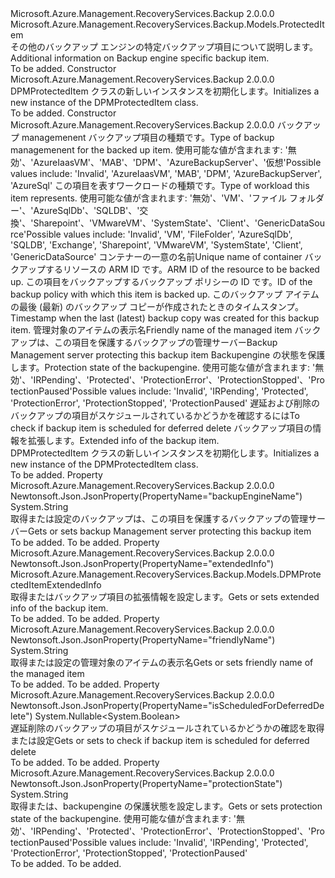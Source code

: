 <Type Name="DPMProtectedItem" FullName="Microsoft.Azure.Management.RecoveryServices.Backup.Models.DPMProtectedItem">
  <TypeSignature Language="C#" Value="public class DPMProtectedItem : Microsoft.Azure.Management.RecoveryServices.Backup.Models.ProtectedItem" />
  <TypeSignature Language="ILAsm" Value=".class public auto ansi beforefieldinit DPMProtectedItem extends Microsoft.Azure.Management.RecoveryServices.Backup.Models.ProtectedItem" />
  <TypeSignature Language="DocId" Value="T:Microsoft.Azure.Management.RecoveryServices.Backup.Models.DPMProtectedItem" />
  <TypeSignature Language="VB.NET" Value="Public Class DPMProtectedItem&#xA;Inherits ProtectedItem" />
  <TypeSignature Language="F#" Value="type DPMProtectedItem = class&#xA;    inherit ProtectedItem" />
  <AssemblyInfo>
    <AssemblyName>Microsoft.Azure.Management.RecoveryServices.Backup</AssemblyName>
    <AssemblyVersion>2.0.0.0</AssemblyVersion>
  </AssemblyInfo>
  <Base>
    <BaseTypeName>Microsoft.Azure.Management.RecoveryServices.Backup.Models.ProtectedItem</BaseTypeName>
  </Base>
  <Interfaces />
  <Docs>
    <summary>
            <span data-ttu-id="eee73-101">その他のバックアップ エンジンの特定バックアップ項目について説明します。</span><span class="sxs-lookup"><span data-stu-id="eee73-101">Additional information on Backup engine specific backup item.</span></span>
            </summary>
    <remarks>To be added.</remarks>
  </Docs>
  <Members>
    <Member MemberName=".ctor">
      <MemberSignature Language="C#" Value="public DPMProtectedItem ();" />
      <MemberSignature Language="ILAsm" Value=".method public hidebysig specialname rtspecialname instance void .ctor() cil managed" />
      <MemberSignature Language="DocId" Value="M:Microsoft.Azure.Management.RecoveryServices.Backup.Models.DPMProtectedItem.#ctor" />
      <MemberSignature Language="VB.NET" Value="Public Sub New ()" />
      <MemberType>Constructor</MemberType>
      <AssemblyInfo>
        <AssemblyName>Microsoft.Azure.Management.RecoveryServices.Backup</AssemblyName>
        <AssemblyVersion>2.0.0.0</AssemblyVersion>
      </AssemblyInfo>
      <Parameters />
      <Docs>
        <summary>
            <span data-ttu-id="eee73-102">DPMProtectedItem クラスの新しいインスタンスを初期化します。</span><span class="sxs-lookup"><span data-stu-id="eee73-102">Initializes a new instance of the DPMProtectedItem class.</span></span>
            </summary>
        <remarks>To be added.</remarks>
      </Docs>
    </Member>
    <Member MemberName=".ctor">
      <MemberSignature Language="C#" Value="public DPMProtectedItem (string backupManagementType = null, string workloadType = null, string containerName = null, string sourceResourceId = null, string policyId = null, Nullable&lt;DateTime&gt; lastRecoveryPoint = null, string friendlyName = null, string backupEngineName = null, string protectionState = null, Nullable&lt;bool&gt; isScheduledForDeferredDelete = null, Microsoft.Azure.Management.RecoveryServices.Backup.Models.DPMProtectedItemExtendedInfo extendedInfo = null);" />
      <MemberSignature Language="ILAsm" Value=".method public hidebysig specialname rtspecialname instance void .ctor(string backupManagementType, string workloadType, string containerName, string sourceResourceId, string policyId, valuetype System.Nullable`1&lt;valuetype System.DateTime&gt; lastRecoveryPoint, string friendlyName, string backupEngineName, string protectionState, valuetype System.Nullable`1&lt;bool&gt; isScheduledForDeferredDelete, class Microsoft.Azure.Management.RecoveryServices.Backup.Models.DPMProtectedItemExtendedInfo extendedInfo) cil managed" />
      <MemberSignature Language="DocId" Value="M:Microsoft.Azure.Management.RecoveryServices.Backup.Models.DPMProtectedItem.#ctor(System.String,System.String,System.String,System.String,System.String,System.Nullable{System.DateTime},System.String,System.String,System.String,System.Nullable{System.Boolean},Microsoft.Azure.Management.RecoveryServices.Backup.Models.DPMProtectedItemExtendedInfo)" />
      <MemberSignature Language="VB.NET" Value="Public Sub New (Optional backupManagementType As String = null, Optional workloadType As String = null, Optional containerName As String = null, Optional sourceResourceId As String = null, Optional policyId As String = null, Optional lastRecoveryPoint As Nullable(Of DateTime) = null, Optional friendlyName As String = null, Optional backupEngineName As String = null, Optional protectionState As String = null, Optional isScheduledForDeferredDelete As Nullable(Of Boolean) = null, Optional extendedInfo As DPMProtectedItemExtendedInfo = null)" />
      <MemberSignature Language="F#" Value="new Microsoft.Azure.Management.RecoveryServices.Backup.Models.DPMProtectedItem : string * string * string * string * string * Nullable&lt;DateTime&gt; * string * string * string * Nullable&lt;bool&gt; * Microsoft.Azure.Management.RecoveryServices.Backup.Models.DPMProtectedItemExtendedInfo -&gt; Microsoft.Azure.Management.RecoveryServices.Backup.Models.DPMProtectedItem" Usage="new Microsoft.Azure.Management.RecoveryServices.Backup.Models.DPMProtectedItem (backupManagementType, workloadType, containerName, sourceResourceId, policyId, lastRecoveryPoint, friendlyName, backupEngineName, protectionState, isScheduledForDeferredDelete, extendedInfo)" />
      <MemberType>Constructor</MemberType>
      <AssemblyInfo>
        <AssemblyName>Microsoft.Azure.Management.RecoveryServices.Backup</AssemblyName>
        <AssemblyVersion>2.0.0.0</AssemblyVersion>
      </AssemblyInfo>
      <Parameters>
        <Parameter Name="backupManagementType" Type="System.String" />
        <Parameter Name="workloadType" Type="System.String" />
        <Parameter Name="containerName" Type="System.String" />
        <Parameter Name="sourceResourceId" Type="System.String" />
        <Parameter Name="policyId" Type="System.String" />
        <Parameter Name="lastRecoveryPoint" Type="System.Nullable&lt;System.DateTime&gt;" />
        <Parameter Name="friendlyName" Type="System.String" />
        <Parameter Name="backupEngineName" Type="System.String" />
        <Parameter Name="protectionState" Type="System.String" />
        <Parameter Name="isScheduledForDeferredDelete" Type="System.Nullable&lt;System.Boolean&gt;" />
        <Parameter Name="extendedInfo" Type="Microsoft.Azure.Management.RecoveryServices.Backup.Models.DPMProtectedItemExtendedInfo" />
      </Parameters>
      <Docs>
        <param name="backupManagementType"><span data-ttu-id="eee73-103">バックアップ managemenent バックアップ項目の種類です。</span><span class="sxs-lookup"><span data-stu-id="eee73-103">Type of backup managemenent for the backed up item.</span></span> <span data-ttu-id="eee73-104">使用可能な値が含まれます: '無効'、'AzureIaasVM'、'MAB'、'DPM'、'AzureBackupServer'、'仮想'</span><span class="sxs-lookup"><span data-stu-id="eee73-104">Possible values include: 'Invalid', 'AzureIaasVM', 'MAB', 'DPM', 'AzureBackupServer', 'AzureSql'</span></span></param>
        <param name="workloadType"><span data-ttu-id="eee73-105">この項目を表すワークロードの種類です。</span><span class="sxs-lookup"><span data-stu-id="eee73-105">Type of workload this item represents.</span></span>
            <span data-ttu-id="eee73-106">使用可能な値が含まれます: '無効'、'VM'、'ファイル フォルダー'、'AzureSqlDb'、'SQLDB'、'交換'、'Sharepoint'、'VMwareVM'、'SystemState'、'Client'、'GenericDataSource'</span><span class="sxs-lookup"><span data-stu-id="eee73-106">Possible values include: 'Invalid', 'VM', 'FileFolder', 'AzureSqlDb', 'SQLDB', 'Exchange', 'Sharepoint', 'VMwareVM', 'SystemState', 'Client', 'GenericDataSource'</span></span></param>
        <param name="containerName"><span data-ttu-id="eee73-107">コンテナーの一意の名前</span><span class="sxs-lookup"><span data-stu-id="eee73-107">Unique name of container</span></span></param>
        <param name="sourceResourceId"><span data-ttu-id="eee73-108">バックアップするリソースの ARM ID です。</span><span class="sxs-lookup"><span data-stu-id="eee73-108">ARM ID of the resource to be backed up.</span></span></param>
        <param name="policyId"><span data-ttu-id="eee73-109">この項目をバックアップするバックアップ ポリシーの ID です。</span><span class="sxs-lookup"><span data-stu-id="eee73-109">ID of the backup policy with which this item is backed up.</span></span></param>
        <param name="lastRecoveryPoint"><span data-ttu-id="eee73-110">このバックアップ アイテムの最後 (最新) のバックアップ コピーが作成されたときのタイムスタンプ。</span><span class="sxs-lookup"><span data-stu-id="eee73-110">Timestamp when the last (latest) backup copy was created for this backup item.</span></span></param>
        <param name="friendlyName"><span data-ttu-id="eee73-111">管理対象のアイテムの表示名</span><span class="sxs-lookup"><span data-stu-id="eee73-111">Friendly name of the managed item</span></span></param>
        <param name="backupEngineName"><span data-ttu-id="eee73-112">バックアップは、この項目を保護するバックアップの管理サーバー</span><span class="sxs-lookup"><span data-stu-id="eee73-112">Backup Management server protecting this backup item</span></span></param>
        <param name="protectionState"><span data-ttu-id="eee73-113">Backupengine の状態を保護します。</span><span class="sxs-lookup"><span data-stu-id="eee73-113">Protection state of the backupengine.</span></span>
            <span data-ttu-id="eee73-114">使用可能な値が含まれます: '無効'、'IRPending'、'Protected'、'ProtectionError'、'ProtectionStopped'、'ProtectionPaused'</span><span class="sxs-lookup"><span data-stu-id="eee73-114">Possible values include: 'Invalid', 'IRPending', 'Protected', 'ProtectionError', 'ProtectionStopped', 'ProtectionPaused'</span></span></param>
        <param name="isScheduledForDeferredDelete"><span data-ttu-id="eee73-115">遅延および削除のバックアップの項目がスケジュールされているかどうかを確認するには</span><span class="sxs-lookup"><span data-stu-id="eee73-115">To check if backup item is scheduled for deferred delete</span></span></param>
        <param name="extendedInfo"><span data-ttu-id="eee73-116">バックアップ項目の情報を拡張します。</span><span class="sxs-lookup"><span data-stu-id="eee73-116">Extended info of the backup item.</span></span></param>
        <summary>
            <span data-ttu-id="eee73-117">DPMProtectedItem クラスの新しいインスタンスを初期化します。</span><span class="sxs-lookup"><span data-stu-id="eee73-117">Initializes a new instance of the DPMProtectedItem class.</span></span>
            </summary>
        <remarks>To be added.</remarks>
      </Docs>
    </Member>
    <Member MemberName="BackupEngineName">
      <MemberSignature Language="C#" Value="public string BackupEngineName { get; set; }" />
      <MemberSignature Language="ILAsm" Value=".property instance string BackupEngineName" />
      <MemberSignature Language="DocId" Value="P:Microsoft.Azure.Management.RecoveryServices.Backup.Models.DPMProtectedItem.BackupEngineName" />
      <MemberSignature Language="VB.NET" Value="Public Property BackupEngineName As String" />
      <MemberSignature Language="F#" Value="member this.BackupEngineName : string with get, set" Usage="Microsoft.Azure.Management.RecoveryServices.Backup.Models.DPMProtectedItem.BackupEngineName" />
      <MemberType>Property</MemberType>
      <AssemblyInfo>
        <AssemblyName>Microsoft.Azure.Management.RecoveryServices.Backup</AssemblyName>
        <AssemblyVersion>2.0.0.0</AssemblyVersion>
      </AssemblyInfo>
      <Attributes>
        <Attribute>
          <AttributeName>Newtonsoft.Json.JsonProperty(PropertyName="backupEngineName")</AttributeName>
        </Attribute>
      </Attributes>
      <ReturnValue>
        <ReturnType>System.String</ReturnType>
      </ReturnValue>
      <Docs>
        <summary>
            <span data-ttu-id="eee73-118">取得または設定のバックアップは、この項目を保護するバックアップの管理サーバー</span><span class="sxs-lookup"><span data-stu-id="eee73-118">Gets or sets backup Management server protecting this backup item</span></span>
            </summary>
        <value>To be added.</value>
        <remarks>To be added.</remarks>
      </Docs>
    </Member>
    <Member MemberName="ExtendedInfo">
      <MemberSignature Language="C#" Value="public Microsoft.Azure.Management.RecoveryServices.Backup.Models.DPMProtectedItemExtendedInfo ExtendedInfo { get; set; }" />
      <MemberSignature Language="ILAsm" Value=".property instance class Microsoft.Azure.Management.RecoveryServices.Backup.Models.DPMProtectedItemExtendedInfo ExtendedInfo" />
      <MemberSignature Language="DocId" Value="P:Microsoft.Azure.Management.RecoveryServices.Backup.Models.DPMProtectedItem.ExtendedInfo" />
      <MemberSignature Language="VB.NET" Value="Public Property ExtendedInfo As DPMProtectedItemExtendedInfo" />
      <MemberSignature Language="F#" Value="member this.ExtendedInfo : Microsoft.Azure.Management.RecoveryServices.Backup.Models.DPMProtectedItemExtendedInfo with get, set" Usage="Microsoft.Azure.Management.RecoveryServices.Backup.Models.DPMProtectedItem.ExtendedInfo" />
      <MemberType>Property</MemberType>
      <AssemblyInfo>
        <AssemblyName>Microsoft.Azure.Management.RecoveryServices.Backup</AssemblyName>
        <AssemblyVersion>2.0.0.0</AssemblyVersion>
      </AssemblyInfo>
      <Attributes>
        <Attribute>
          <AttributeName>Newtonsoft.Json.JsonProperty(PropertyName="extendedInfo")</AttributeName>
        </Attribute>
      </Attributes>
      <ReturnValue>
        <ReturnType>Microsoft.Azure.Management.RecoveryServices.Backup.Models.DPMProtectedItemExtendedInfo</ReturnType>
      </ReturnValue>
      <Docs>
        <summary>
            <span data-ttu-id="eee73-119">取得またはバックアップ項目の拡張情報を設定します。</span><span class="sxs-lookup"><span data-stu-id="eee73-119">Gets or sets extended info of the backup item.</span></span>
            </summary>
        <value>To be added.</value>
        <remarks>To be added.</remarks>
      </Docs>
    </Member>
    <Member MemberName="FriendlyName">
      <MemberSignature Language="C#" Value="public string FriendlyName { get; set; }" />
      <MemberSignature Language="ILAsm" Value=".property instance string FriendlyName" />
      <MemberSignature Language="DocId" Value="P:Microsoft.Azure.Management.RecoveryServices.Backup.Models.DPMProtectedItem.FriendlyName" />
      <MemberSignature Language="VB.NET" Value="Public Property FriendlyName As String" />
      <MemberSignature Language="F#" Value="member this.FriendlyName : string with get, set" Usage="Microsoft.Azure.Management.RecoveryServices.Backup.Models.DPMProtectedItem.FriendlyName" />
      <MemberType>Property</MemberType>
      <AssemblyInfo>
        <AssemblyName>Microsoft.Azure.Management.RecoveryServices.Backup</AssemblyName>
        <AssemblyVersion>2.0.0.0</AssemblyVersion>
      </AssemblyInfo>
      <Attributes>
        <Attribute>
          <AttributeName>Newtonsoft.Json.JsonProperty(PropertyName="friendlyName")</AttributeName>
        </Attribute>
      </Attributes>
      <ReturnValue>
        <ReturnType>System.String</ReturnType>
      </ReturnValue>
      <Docs>
        <summary>
            <span data-ttu-id="eee73-120">取得または設定の管理対象のアイテムの表示名</span><span class="sxs-lookup"><span data-stu-id="eee73-120">Gets or sets friendly name of the managed item</span></span>
            </summary>
        <value>To be added.</value>
        <remarks>To be added.</remarks>
      </Docs>
    </Member>
    <Member MemberName="IsScheduledForDeferredDelete">
      <MemberSignature Language="C#" Value="public Nullable&lt;bool&gt; IsScheduledForDeferredDelete { get; set; }" />
      <MemberSignature Language="ILAsm" Value=".property instance valuetype System.Nullable`1&lt;bool&gt; IsScheduledForDeferredDelete" />
      <MemberSignature Language="DocId" Value="P:Microsoft.Azure.Management.RecoveryServices.Backup.Models.DPMProtectedItem.IsScheduledForDeferredDelete" />
      <MemberSignature Language="VB.NET" Value="Public Property IsScheduledForDeferredDelete As Nullable(Of Boolean)" />
      <MemberSignature Language="F#" Value="member this.IsScheduledForDeferredDelete : Nullable&lt;bool&gt; with get, set" Usage="Microsoft.Azure.Management.RecoveryServices.Backup.Models.DPMProtectedItem.IsScheduledForDeferredDelete" />
      <MemberType>Property</MemberType>
      <AssemblyInfo>
        <AssemblyName>Microsoft.Azure.Management.RecoveryServices.Backup</AssemblyName>
        <AssemblyVersion>2.0.0.0</AssemblyVersion>
      </AssemblyInfo>
      <Attributes>
        <Attribute>
          <AttributeName>Newtonsoft.Json.JsonProperty(PropertyName="isScheduledForDeferredDelete")</AttributeName>
        </Attribute>
      </Attributes>
      <ReturnValue>
        <ReturnType>System.Nullable&lt;System.Boolean&gt;</ReturnType>
      </ReturnValue>
      <Docs>
        <summary>
            <span data-ttu-id="eee73-121">遅延削除のバックアップの項目がスケジュールされているかどうかの確認を取得または設定</span><span class="sxs-lookup"><span data-stu-id="eee73-121">Gets or sets to check if backup item is scheduled for deferred delete</span></span>
            </summary>
        <value>To be added.</value>
        <remarks>To be added.</remarks>
      </Docs>
    </Member>
    <Member MemberName="ProtectionState">
      <MemberSignature Language="C#" Value="public string ProtectionState { get; set; }" />
      <MemberSignature Language="ILAsm" Value=".property instance string ProtectionState" />
      <MemberSignature Language="DocId" Value="P:Microsoft.Azure.Management.RecoveryServices.Backup.Models.DPMProtectedItem.ProtectionState" />
      <MemberSignature Language="VB.NET" Value="Public Property ProtectionState As String" />
      <MemberSignature Language="F#" Value="member this.ProtectionState : string with get, set" Usage="Microsoft.Azure.Management.RecoveryServices.Backup.Models.DPMProtectedItem.ProtectionState" />
      <MemberType>Property</MemberType>
      <AssemblyInfo>
        <AssemblyName>Microsoft.Azure.Management.RecoveryServices.Backup</AssemblyName>
        <AssemblyVersion>2.0.0.0</AssemblyVersion>
      </AssemblyInfo>
      <Attributes>
        <Attribute>
          <AttributeName>Newtonsoft.Json.JsonProperty(PropertyName="protectionState")</AttributeName>
        </Attribute>
      </Attributes>
      <ReturnValue>
        <ReturnType>System.String</ReturnType>
      </ReturnValue>
      <Docs>
        <summary>
            <span data-ttu-id="eee73-122">取得または、backupengine の保護状態を設定します。</span><span class="sxs-lookup"><span data-stu-id="eee73-122">Gets or sets protection state of the backupengine.</span></span> <span data-ttu-id="eee73-123">使用可能な値が含まれます: '無効'、'IRPending'、'Protected'、'ProtectionError'、'ProtectionStopped'、'ProtectionPaused'</span><span class="sxs-lookup"><span data-stu-id="eee73-123">Possible values include: 'Invalid', 'IRPending', 'Protected', 'ProtectionError', 'ProtectionStopped', 'ProtectionPaused'</span></span>
            </summary>
        <value>To be added.</value>
        <remarks>To be added.</remarks>
      </Docs>
    </Member>
  </Members>
</Type>